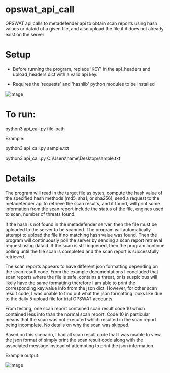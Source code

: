 # opswat_api_call
OPSWAT api calls to metadefender api to obtain scan reports using hash values or dataid of a given file, and also upload the file if it does not already exist on the server

# Setup

* Before running the program, replace 'KEY' in the api_headers and upload_headers dict with a valid api key.

* Requires the 'requests' and 'hashlib' python modules to be installed

![image](https://user-images.githubusercontent.com/59483688/125090423-50803980-e09d-11eb-869c-b9b93a2b221e.png)


# To run:

python3 api_call.py file-path

Example:

python3 api_call.py sample.txt

python3 api_call.py C:\Users\name\Desktop\sample.txt


# Details

The program will read in the target file as bytes, compute the hash value of the specified hash methods (md5, sha1, or sha256), send a request to the metadefender api to retrieve the scan results, and if found, will print some information from the scan report include the status of the file, engines used to scan, number of threats found.

If the hash is not found in the metadefender server, then the file must be uploaded to the server to be scanned. The program will automatically attempt to upload the file if no matching hash value was found. Then the program will continuously poll the server by sending a scan report retrieval request using dataid. If the scan is still inqueued, then the program continue polling until the file scan is completed and the scan report is successfully retrieved.

The scan reports appears to have different json formatting depending on the scan result code. From the example documentations I concluded that scan reports where the file is safe, contains a threat, or is suspicious will likely have the same formatting therefore I am able to print the corresponding key:value info from the json dict. However, for other scan result code, I was unable to find out what the json formatting looks like due to the daily 5 upload file for trial OPSWAT accounts.

From testing, one scan report contained scan result code 10 which contained less info than the normal scan report. Code 10 in particular means that the scan was not executed which resulted in the scan report being incomplete. No details on why the scan was skipped.

Based on this scenario, I had all scan result code that I was unable to view the json format of simply print the scan result code along with the associated message instead of attempting to print the json information.

Example output:


![image](https://user-images.githubusercontent.com/59483688/125090000-df408680-e09c-11eb-9469-b8ae88ab41af.png)
